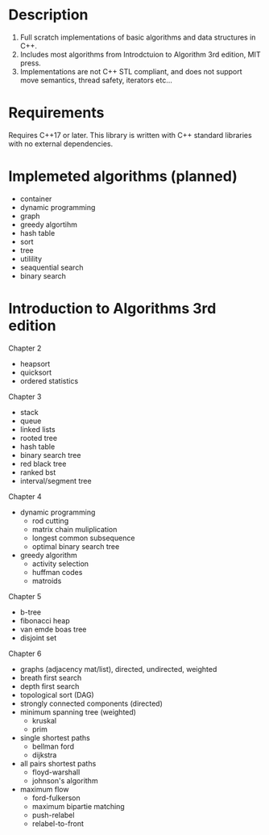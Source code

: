 # Description
  1. Full scratch implementations of basic algorithms and data structures in C++.
  2. Includes most algorithms from Introdctuion to Algorithm 3rd edition, MIT press.
  3. Implementations are not C++ STL compliant, and does not support move semantics, thread safety, iterators etc...

# Requirements
  Requires C++17 or later. This library is written with C++ standard libraries with no external dependencies.
 
# Implemeted algorithms (planned)
  - container
  - dynamic programming
  - graph
  - greedy algortihm
  - hash table
  - sort
  - tree
  - utilility
  - seaquential search
  - binary search

# Introduction to Algorithms 3rd edition
 Chapter 2
  - heapsort
  - quicksort
  - ordered statistics
 
 Chapter 3
  - stack
  - queue
  - linked lists
  - rooted tree
  - hash table
  - binary search tree
  - red black tree
  - ranked bst
  - interval/segment tree

Chapter 4
  - dynamic programming
    - rod cutting
    - matrix chain muliplication
    - longest common subsequence
    - optimal binary search tree
  - greedy algorithm
    - activity selection
    - huffman codes
    - matroids

Chapter 5
  - b-tree
  - fibonacci heap
  - van emde boas tree
  - disjoint set

Chapter 6
  - graphs (adjacency mat/list), directed, undirected, weighted
  - breath first search
  - depth first search
  - topological sort (DAG)
  - strongly connected components (directed)
  - minimum spanning tree (weighted)
    - kruskal
    - prim
  - single shortest paths
    - bellman ford
    - dijkstra
  - all pairs shortest paths
    - floyd-warshall
    - johnson's algorithm
  - maximum flow
    - ford-fulkerson
    - maximum bipartie matching
    - push-relabel
    - relabel-to-front
